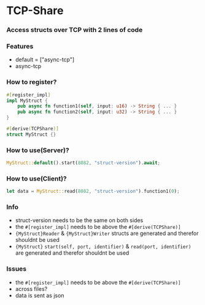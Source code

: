 # TCP-Share
### Access structs over TCP with 2 lines of code

### Features
- default = ["async-tcp"]
- async-tcp

### How to register?
```rs
#[register_impl]
impl MyStruct {
    pub async fn function1(self, input: u16) -> String { ... }
    pub async fn function2(self, input: u32) -> String { ... }
}

#[derive(TCPShare)]
struct MyStruct {}
```

### How to use(Server)?
```rs
MyStruct::default().start(8082, "struct-version").await;
```

### How to use(Client)?
```rs
let data = MyStruct::read(8082, "struct-version").function1(0);
```

### Info
- struct-version needs to be the same on both sides
- the `#[register_impl]` needs to be above the `#[derive(TCPShare)]`
- `{MyStruct}Reader` & `{MyStruct}Writer` structs are generated and therefor shouldnt be used
- `{MyStruct}` `start(self, port, identifier)` & `read(port, identifier)` are generated and therefor shouldnt be used

### Issues
- the `#[register_impl]` needs to be above the `#[derive(TCPShare)]`
- across files?
- data is sent as json
